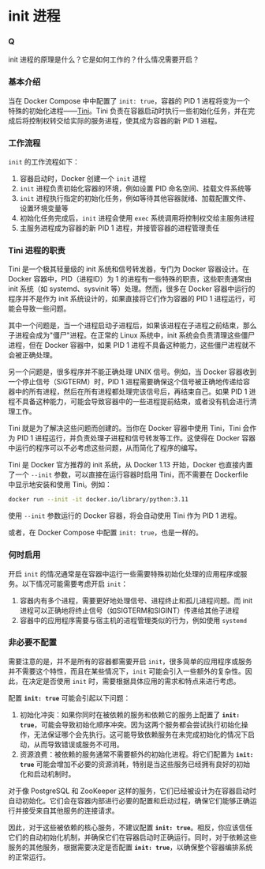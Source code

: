 # init 进程

### Q
init 进程的原理是什么？它是如何工作的？什么情况需要开启？

### 基本介绍

当在 Docker Compose 中中配置了 `init: true`，容器的 PID 1 进程将变为一个特殊的初始化进程——[Tini](https://github.com/krallin/tini)。Tini 负责在容器启动时执行一些初始化任务，并在完成后将控制权转交给实际的服务进程，使其成为容器的新 PID 1 进程。

### 工作流程

`init` 的工作流程如下：

1. 容器启动时，Docker 创建一个 `init` 进程
2. `init` 进程负责初始化容器的环境，例如设置 PID 命名空间、挂载文件系统等
3. `init` 进程执行指定的初始化任务，例如等待其他容器就绪、加载配置文件、设置环境变量等
4. 初始化任务完成后，`init` 进程会使用 `exec` 系统调用将控制权交给主服务进程
5. 主服务进程成为容器的新 PID 1 进程，并接管容器的进程管理责任

### Tini 进程的职责

Tini 是一个极其轻量级的 init 系统和信号转发器，专门为 Docker 容器设计。在 Docker 容器中，PID（进程ID）为 1 的进程有一些特殊的职责，这些职责通常由 init 系统（如 systemd、sysvinit 等）处理。然而，很多在 Docker 容器中运行的程序并不是作为 init 系统设计的，如果直接将它们作为容器的 PID 1 进程运行，可能会导致一些问题。

其中一个问题是，当一个进程启动子进程后，如果该进程在子进程之前结束，那么子进程会成为"僵尸"进程。在正常的 Linux 系统中，init 系统会负责清理这些僵尸进程，但在 Docker 容器中，如果 PID 1 进程不具备这种能力，这些僵尸进程就不会被正确处理。

另一个问题是，很多程序并不能正确处理 UNIX 信号。例如，当 Docker 容器收到一个停止信号（SIGTERM）时，PID 1 进程需要确保这个信号被正确地传递给容器中的所有进程，然后在所有进程都处理完该信号后，再结束自己。如果 PID 1 进程不具备这种能力，可能会导致容器中的一些进程提前结束，或者没有机会进行清理工作。

Tini 就是为了解决这些问题而创建的。当你在 Docker 容器中使用 Tini，Tini 会作为 PID 1 进程运行，并负责处理子进程和信号转发等工作。这使得在 Docker 容器中运行的程序可以不必考虑这些问题，从而简化了程序的编写。

Tini 是 Docker 官方推荐的 init 系统，从 Docker 1.13 开始，Docker 也直接内置了一个 `--init` 参数，可以直接在运行容器时启用 Tini，而不需要在 Dockerfile 中显示地安装和使用 Tini。例如：

```bash
docker run --init -it docker.io/library/python:3.11

```

使用 `--init` 参数运行的 Docker 容器，将会自动使用 Tini 作为 PID 1 进程。

或者，在 Docker Compose 中配置 `init: true`，也是一样的。

### 何时启用

开启 `init` 的情况通常是在容器中运行一些需要特殊初始化处理的应用程序或服务。以下情况可能需要考虑开启 `init`：

1. 容器内有多个进程，需要更好地处理信号、进程终止和孤儿进程问题。而 init 进程可以正确地将终止信号（如SIGTERM和SIGINT）传递给其他子进程
2. 容器中的应用程序需要与宿主机的进程管理类似的行为，例如使用 `systemd`

### 非必要不配置

需要注意的是，并不是所有的容器都需要开启 `init`，很多简单的应用程序或服务并不需要这个特性，而且在某些情况下，`init` 可能会引入一些额外的复杂性。因此，在决定是否使用 `init` 时，需要根据具体应用的需求和特点来进行考虑。

配置 **`init: true`** 可能会引起以下问题：

1. 初始化冲突：如果你同时在被依赖的服务和依赖它的服务上配置了 **`init: true`**，可能会导致初始化顺序冲突。因为这两个服务都会尝试执行初始化操作，无法保证哪个会先执行。这可能导致依赖服务在未完成初始化的情况下启动，从而导致错误或服务不可用。
2. 资源浪费：被依赖的服务通常不需要额外的初始化进程。将它们配置为 **`init: true`** 可能会增加不必要的资源消耗，特别是当这些服务已经拥有良好的初始化和启动机制时。

对于像 PostgreSQL 和 ZooKeeper 这样的服务，它们已经被设计为在容器启动时自动初始化。它们会在容器内部进行必要的配置和启动过程，确保它们能够正确运行并接受来自其他服务的连接请求。

因此，对于这些被依赖的核心服务，不建议配置 **`init: true`**。相反，你应该信任它们的自动初始化机制，并确保它们在容器启动时正确运行。同时，对于依赖这些服务的其他服务，根据需要决定是否配置 **`init: true`**，以确保整个容器编排系统的正常运行。